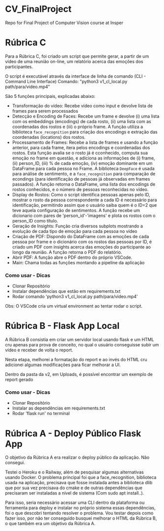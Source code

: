# CV_FinalProject
Repo for Final Project of Computer Vision course at Insper


# Rúbrica C

Para a Rúbrica C, foi criado um script que permite gerar, a partir de um vídeo de uma reunião on-line, um relatório acerca das emoções dos participantes.

O script é executável através da interface de linha de comando (CLI - Command Line Interface)
Comando: "python3 v1_cl_local.py path/para/video.mp4"

São 5 funções principais, explicadas abaixo:
* Transformação do vídeo: Recebe vídeo como input e devolve lista de frames para serem processados
* Detecção e Encoding de Faces: Recebe um frame e devolve (i) uma lista com os embeddings (encodings) de cada rosto, (ii) uma lista com as coordenadas dos rostos e (iii) o próprio frame. A função utiliza a biblioteca `face_recognition` para criação dos encodings e extração das coordenadas (locations) dos rostos.
* Processamento de Frames: Recebe a lista de frames e usando a função anterior, para cada frame, itera pelos encodings e coordenadas dos rostos. Esta função avalia se o rosto já é cconhecido, computa sua emoção no frame em questão, e adiciona as informações de (i) frame, (ii) person_ID, (iii) % de cada emoção, (iv) emoção dominante em um DataFrame para cada pessoa no Frame. A biblioteca `DeepFace` é usada para análise de sentimento, e a `face_recognition` para comparação de econdings (para identificação de pessoas já observadas em frames passados). A função retorna o DataFrame, uma lista dos encodings de rostos conhecidos, e o número de pessoas reconhecidas no vídeo.
* Display de Rostos: Como o script identifica pessoas apenas pelo ID, mostrar o rosto da pessoa correspondente a cada ID é necessário para identificação, permitindo assim que o usuário saiba quem é o ID=2 que teve aquela configuração de sentimentos. A função recebe um dicionario com pares de 'person_id'-'imagens' e plota os rostos com o person_ID como título.
* Geração de Insights: Função cria diversos subplots mostrando a evolução de cada tipo de emoção para cada pessoa no vídeo
* Criação de PDF: Dispondo do DataFrame com as emoções de cada pessoa por frame e o dicionário com os rostos das pessoas por ID, é criado um PDF com insights acerca das emoções do participante ao longo da reunião. A função retorna o PDF do relatório.
* Abrir PDF: A função abre o PDF dentro do próprio VSCode.
* Main: Chama todas as funções montando a pipeline da aplicação


### Como usar - Dicas
* Clonar Repositório
* Instalar dependências que estão em requirements.txt
* Rodar comando 'python3 v1_cl_local.py path/para/video.mp4'

Obs: O VSCode cria um virtual environment ao tentar rodar o script. 

# Rúbrica B - Flask App Local
A Rúbrica B consistia em criar um servidor local usando flask e um HTML cru apenas para prova de conceito, no qual o usuário conseguisse subir um vídeo e receber de volta o report. 

Nesta etapa, melhorei a formatação do report e ao invés do HTML cru adicionei algumas modificações para ficar melhorar a UI.

Dentro da pasta da v2, em Uploads, é possível encontrar um exemplo de report gerado

### Como usar - Dicas
* Clonar Repositório
* Instalar as dependências em requirements.txt
* Rodar 'flask run' no terminal

# Rúbrica A - Deploy Público Flask App
O objetivo da Rúbrica A era realizar o deploy público da aplicação. Não consegui. 

Testei o Heroku e o Railway, além de pesquisar algumas alternativas usando Docker. O problema principal foi que a face_recognition, biblioteca usada na aplicação, precisava que fosse instalada antes a biblioteca dlib que por sua vez precisava do cmake e de outras dependências que precisaram ser instaladas a nível de sistema (Com sudo apt install..). 

Para isso, seria necessário acessar uma CLI dentro da plataforma ou ferramenta para deploy e instalar no próprio sistema essas dependências, foi o que descobri tentando resolver o problema. Vou testar depois como fazer isso, por não ter conseguido busquei melhorar o HTML da Rúbrica B, o que também era um objetivo da Rúbrica A.